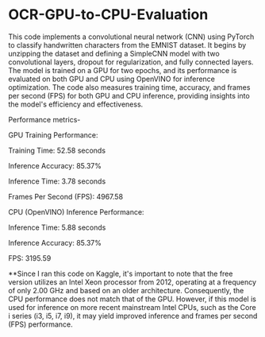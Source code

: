 # OCR-GPU-to-CPU-Evaluation

This code implements a convolutional neural network (CNN) using PyTorch to classify handwritten characters from the EMNIST dataset. It begins by unzipping the dataset and defining a SimpleCNN model with two convolutional layers, dropout for regularization, and fully connected layers. The model is trained on a GPU for two epochs, and its performance is evaluated on both GPU and CPU using OpenVINO for inference optimization. The code also measures training time, accuracy, and frames per second (FPS) for both GPU and CPU inference, providing insights into the model's efficiency and effectiveness.

Performance metrics-

GPU Training Performance:

Training Time: 52.58 seconds

Inference Accuracy: 85.37%

Inference Time: 3.78 seconds

Frames Per Second (FPS): 4967.58


CPU (OpenVINO) Inference Performance:

Inference Time: 5.88 seconds

Inference Accuracy: 85.37%

FPS: 3195.59

**Since I ran this code on Kaggle, it's important to note that the free version utilizes an Intel Xeon processor from 2012, operating at a frequency of only 2.00 GHz and based on an older architecture. Consequently, the CPU performance does not match that of the GPU. However, if this model is used for inference on more recent mainstream Intel CPUs, such as the Core i series (i3, i5, i7, i9), it may yield improved inference and frames per second (FPS) performance.
